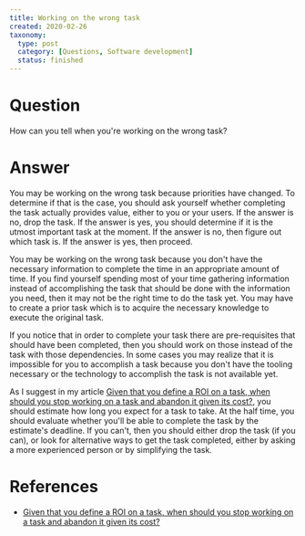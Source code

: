 ```yaml
---
title: Working on the wrong task
created: 2020-02-26
taxonomy:
  type: post
  category: [Questions, Software development]
  status: finished
---
```


# Question
How can you tell when you're working on the wrong task?

# Answer
You may be working on the wrong task because priorities have changed. To determine if that is the case, you should ask yourself whether completing the task actually provides value, either to you or your users. If the answer is no, drop the task. If the answer is yes, you should determine if it is the utmost important task at the moment. If the answer is no, then figure out which task is. If the answer is yes, then proceed.

You may be working on the wrong task because you don't have the necessary information to complete the time in an appropriate amount of time. If you find yourself spending most of your time gathering information instead of accomplishing the task that should be done with the information you need, then it may not be the right time to do the task yet. You may have to create a prior task which is to acquire the necessary knowledge to execute the original task.

If you notice that in order to complete your task there are pre-requisites that should have been completed, then you should work on those instead of the task with those dependencies. In some cases you may realize that it is impossible for you to accomplish a task because you don't have the tooling necessary or the technology to accomplish the task is not available yet.

As I suggest in my article [Given that you define a ROI on a task, when should you stop working on a task and abandon it given its cost?](../../01/03), you should estimate how long you expect for a task to take. At the half time, you should evaluate whether you'll be able to complete the task by the estimate's deadline. If you can't, then you should either drop the task (if you can), or look for alternative ways to get the task completed, either by asking a more experienced person or by simplifying the task.

# References
* [Given that you define a ROI on a task, when should you stop working on a task and abandon it given its cost?](../../01/03)
